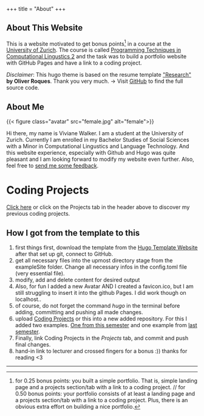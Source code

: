 +++
title = "About"
+++

## About This Website

This is a website motivated to get bonus points[^1] in a course at the [University of Zurich](https://www.uzh.ch/en.html). The course is called [Programming Techniques in Computational Lingustics 2](https://studentservices.uzh.ch/uzh/anonym/vvz/?sap-language=EN&sap-ui-language=EN#/details/2021/004/SM/50941577) and the task was to build a portfolio website with GitHub Pages and have a link to a coding project.


*Disclaimer*: This hugo theme is based on the resume template ["Research"](https://themes.gohugo.io/themes/hugo-researcher/) **by Oliver Roques**. Thank you very much. -> Visit [ GitHub](https://github.com/ojroques/hugo-researcher) to find the full source code.
## About Me

{{< figure class="avatar" src="female.jpg" alt="female">}}

Hi there, my name is Viviane Walker. I am a student at the University of Zurich. Currently I am enrolled in my Bachelor Studies of Social Sciences with a Minor in Computational Lingustics and Language Technology. And this website experience, especially with Github and Hugo was quite pleasant and I am looking forward to modify my website even further. Also, feel free to [send me some feedback](mailto:viviane.walker@uzh.ch).


# Coding Projects

[Click here](http://viviane-walker-uzh.github.io/portfolio-website/projects/) or click on the Projects tab in the header above to discover my previous coding projects.


## How I got from the template to this
1. first things first, download the template from the [Hugo Template Website](https://gohugo.io/templates/) after that set up git, connect to GitHub.
2. get all necessary files into the upmost directory stage from the exampleSite folder. Change all necessary infos in the config.toml file (very essential file).
3. modify, add and delete content for desired output
4. Also, for fun I added a new Avatar AND I created a favicon.ico, but I am still struggling to insert it into the github Pages. I did work though on localhost..
5. of course, do not forget the command *hugo* in the terminal before adding, committing and pushing all made changes.
6. upload [Coding Projects](https://viviane-walker-uzh.github.io/portfolio-website/projects/) or this into a new added repository. For this I added two examples. [One from this semester](https://github.com/viviane-walker-uzh/Coding-Projects-PCL2-Exercises) and one example from [last semester](https://github.com/viviane-walker-uzh/Coding-Projects-PCL1-spaCy).
7. Finally, link Coding Projects in the *Projects* tab, and commit and push final changes.
8. hand-in link to lecturer and crossed fingers for a bonus :)) thanks for reading <3


---





[^1]: for 0.25 bonus points: you built a simple portfolio. That is, simple landing page and a projects section/tab with a link to a coding project. // for 0.50 bonus points: your portfolio consists of at least a landing page and a projects section/tab with a link to a coding project. Plus, there is an obvious extra effort on building a nice portfolio.

